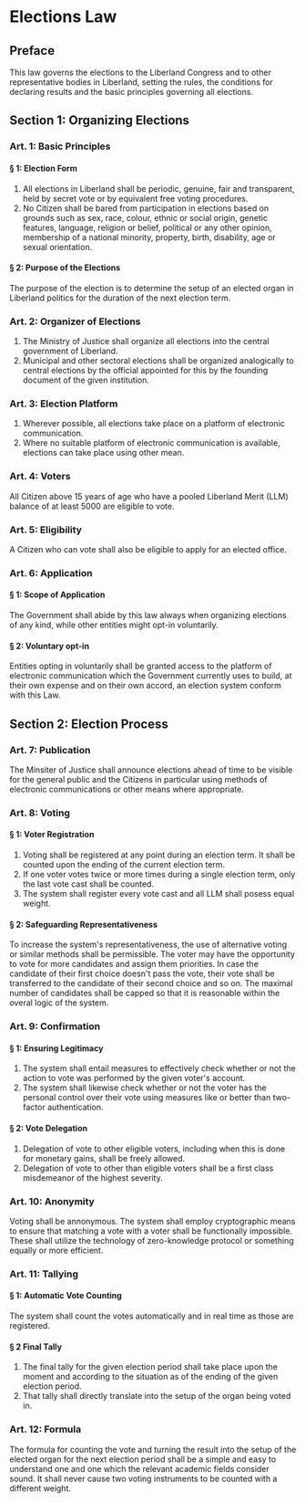 # Elections Law

## Preface
This law governs the elections to the Liberland Congress and to other representative bodies in Liberland, setting the rules, the conditions for declaring results and the basic principles governing all elections.

## Section 1: Organizing Elections

### Art. 1: Basic Principles

#### § 1: Election Form  
1. All elections in Liberland shall be periodic, genuine, fair and transparent, held by secret vote or by equivalent free voting procedures. 
2. No Citizen shall be bared from participation in elections based on grounds such as sex, race, colour, ethnic or social origin, genetic features, language, religion or belief, political or any other opinion, membership of a national minority, property, birth, disability, age or sexual orientation.

#### § 2: Purpose of the Elections
The purpose of the election is to determine the setup of an elected organ in Liberland politics for the duration of the next election term.

### Art. 2: Organizer of Elections
1) The Ministry of Justice shall organize all elections into the central government of Liberland. 
2) Municipal and other sectoral elections shall be organized analogically to central elections by the official appointed for this by the founding document of the given institution.

### Art. 3: Election Platform
1. Wherever possible, all elections take place on a platform of electronic communication. 
2. Where no suitable platform of electronic communication is available, elections can take place using other mean.

### Art. 4: Voters
All Citizen above 15 years of age who have a pooled Liberland Merit (LLM) balance of at least 5000 are eligible to vote.

### Art. 5: Eligibility
A Citizen who can vote shall also be eligible to apply for an elected office.

### Art. 6: Application

#### § 1: Scope of Application  
The Government shall abide by this law always when organizing elections of any kind, while other entities might opt-in voluntarily. 

#### § 2: Voluntary opt-in  
Entities opting in voluntarily shall be granted access to the platform of electronic communication which the Government currently uses to build, at their own expense and on their own accord, an election system conform with this Law.

## Section 2: Election Process

### Art. 7: Publication
The Minsiter of Justice shall announce elections ahead of time to be visible for the general public and the Citizens in particular using methods of electronic communications or other means where appropriate.

### Art. 8: Voting

#### § 1: Voter Registration  
1. Voting shall be registered at any point during an election term. It shall be counted upon the ending of the current election term.
2. If one voter votes twice or more times during a single election term, only the last vote cast shall be counted.
3. The system shall register every vote cast and all LLM shall posess equal weight.

#### § 2: Safeguarding Representativeness  
To increase the system's representativeness, the use of alternative voting or similar methods shall be permissible. The voter may have the opportunity to vote for more candidates and assign them priorities. In case the candidate of their first choice doesn't pass the vote, their vote shall be transferred to the candidate of their second choice and so on. The maximal number of candidates shall be capped so that it is reasonable within the overal logic of the system.

### Art. 9: Confirmation

#### § 1: Ensuring Legitimacy  
1. The system shall entail measures to effectively check whether or not the action to vote was performed by the given voter's account. 
2. The system shall likewise check whether or not the voter has the personal control over their vote using measures like or better than two-factor authentication.

#### § 2: Vote Delegation   
1. Delegation of vote to other eligible voters, including when this is done for monetary gains, shall be freely allowed. 
2. Delegation of vote to other than eligible voters shall be a first class misdemeanor of the highest severity.

### Art. 10: Anonymity
Voting shall be annonymous. The system shall employ cryptographic means to ensure that matching a vote with a voter shall be functionally impossible. These shall utilize the technology of zero-knowledge protocol or something equally or more efficient.

### Art. 11: Tallying

#### § 1: Automatic Vote Counting  
The system shall count the votes automatically and in real time as those are registered. 

#### § 2 Final Tally  
1. The final tally for the given election period shall take place upon the moment and according to the situation as of the ending of the given election period. 
2. That tally shall directly translate into the setup of the organ being voted in.

### Art. 12: Formula
The formula for counting the vote and turning the result into the setup of the elected organ for the next election period shall be a simple and easy to understand one and one which the relevant academic fields consider sound. It shall never cause two voting instruments to be counted with a different weight.


